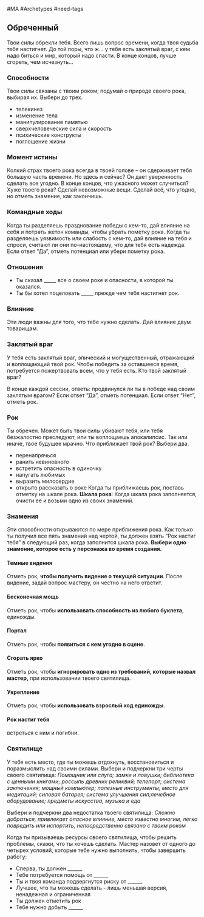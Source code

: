 #MA #Archetypes #need-tags

## Обреченный
Твои силы обрекли тебя. Всего лишь вопрос времени, когда твоя судьба тебя настигнет. До той поры, что ж… у тебя есть заклятый враг, с кем надо биться и мир, который надо спасти. В конце концов, лучше сгореть, чем исчезнуть…

### Способности
Твои силы связаны с твоим роком; подумай о природе своего рока, выбирая их. Выбери до трех.
- телекинез
- изменение тела
- манипулирование памятью
- сверхчеловеческие сила и скорость
- психические конструкты
- поглощение жизни

### Момент истины
Колкий страх твоего рока всегда в твоей голове – он сдерживает тебя большую часть времени. Но здесь и сейчас? Он дает уверенность сделать все угодно. В конце концов, что ужасного может случиться? Хуже твоего рока? Сделай невозможные вещи. Сделай всё, что угодно, но отметь знамение, как закончишь.

### Командные ходы
Когда ты разделяешь празднование победы с кем-то, дай влияние на себя и потрать жетон команды, чтобы убрать пометку рока.
Когда ты разделяешь уязвимость или слабость с кем-то, дай влияние на тебя и спроси, считают ли они по-настоящему, что для тебя есть надежда. Если ответ “Да”, отметь потенциал или убери пометку рока.

### Отношения
- Ты сказал \_\_\_\_\_ все о своем роке и опасности, в которой ты оказался.
- Ты бы хотел поцеловать \_\_\_\_\_ прежде чем тебя настигнет рок.

### Влияние
Эти люди важны для того, что тебе нужно сделать. Дай влияние двум товарищам.

### Заклятый враг
У тебя есть заклятый враг, эпический и могущественный, отражающий и воплощающий твой рок. Чтобы победить за оставшееся время, потребуется пожертвовать всем, что у тебя есть.
Кто твой заклятый враг? 

В конце каждой сессии, ответь: продвинулся ли ты в победе над своим заклятым врагом? Если ответ “Да”, отметь потенциал. Если ответ “Нет”, отметь рок.

### Рок
Ты обречен. Может быть твои силы убивают тебя, или тебя безжалостно преследуют, или ты воплощаешь апокалипсис. Так или иначе, твое будущее мрачно. Что приближает твой рок? Выбери два.
- перенапрячься
- ранить невиновного
- встретить опасность в одиночку
- напугать любимых
- выразить милосердие
- открыто рассказать о роке
Когда ты приближаешь рок, поставь отметку на шкале рока.
**Шкала рока**: Когда шкала рока заполняется, очисти ее и возьми одно из своих знамений.

### Знамения
Эти способности открываются по мере приближения рока. Как только ты получил все пять знамений над чертой, ты должен взять “Рок настиг тебя” в следующий раз, когда заполнится шкала рока.
**Выбери одно знамение, которое есть у персонажа во время создания.**
#### **Темные видения**
Отметь рок, **чтобы получить видение о текущей ситуации**. После видение, задай вопрос мастеру, он честно на него ответит.

#### **Бесконечная мощь** 
Отметь рок, чтобы **использовать способность из любого буклета**, единожды.

#### **Портал** 
Отметь рок, чтобы **появиться с кем угодно в сцене**.

#### **Сгорать ярко**
Отметь рок, чтобы **игнорировать одно из требований, которые назвал мастер,** при использовании твоего святилища.

#### **Укрепление** 
Отметь рок, чтобы **использовать взрослый ход единожды**.

####  **Рок настиг тебя**
встреться с ним и погибни.

### Святилище
У тебя есть место, где ты можешь отдохнуть, восстановиться и поразмыслить над своими силами. Выбери и подчеркни три черты своего святилища:
*Помощник или слуга; замки и ловушки; библиотека с ценными книгами; россыпь древних реликвий; телепорт; система заключения; мощный компьютер; полезные инструменты; место для медитаций; силовая батарея; система улучшения сил;лечебное оборудование; предметы искусства, музыка и еда*

Выбери и подчеркни два недостатка твоего святилища:
*Сложно добраться, привлекает опасное влияние, место известно многим, легко повредить или испортить, непосредственно связано с твоим роком*

Когда ты призываешь ресурсы своего святилища, чтобы решить проблемы, скажи, что ты хочешь сделать.
Мастер назовет от одного до четырех условий, которые тебе нужно выполнить, чтобы завершить работу:
- Сперва, ты должен \_\_\_\_\_\_
- Тебе потребуется помощь от \_\_\_\_\_\_
- Ты и твоя команда подвергнутся риску от \_\_\_\_\_\_
- Лучшее, что ты можешь сделать - лишь меньшая версия, ненадежная и ограниченная
- Ты должен отметить рок
- Тебе нужно добыть \_\_\_\_\_\_
